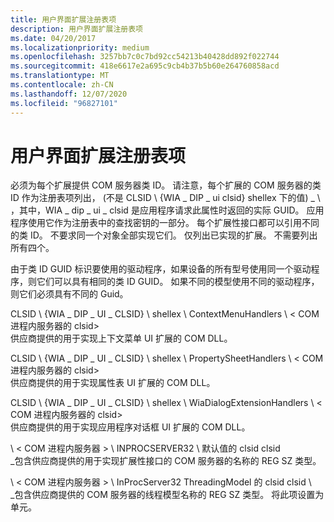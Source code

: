 ```yaml
---
title: 用户界面扩展注册表项
description: 用户界面扩展注册表项
ms.date: 04/20/2017
ms.localizationpriority: medium
ms.openlocfilehash: 3257bb7c0c7bd92cc54213b40428dd892f022744
ms.sourcegitcommit: 418e6617e2a695c9cb4b37b5b60e264760858acd
ms.translationtype: MT
ms.contentlocale: zh-CN
ms.lasthandoff: 12/07/2020
ms.locfileid: "96827101"
---
```

# <a name="user-interface-extension-registry-entries"></a>用户界面扩展注册表项





必须为每个扩展提供 COM 服务器类 ID。 请注意，每个扩展的 COM 服务器的类 ID 作为注册表项列出， (不是 CLSID \\ {WIA \_ DIP \_ ui clsid} shellex 下的值) \_ \\ ，其中，WIA \_ dip \_ ui \_ clsid 是应用程序请求此属性时返回的实际 GUID。 应用程序使用它作为注册表中的查找密钥的一部分。 每个扩展性接口都可以引用不同的类 ID。 不要求同一个对象全部实现它们。 仅列出已实现的扩展。 不需要列出所有四个。

由于类 ID GUID 标识要使用的驱动程序，如果设备的所有型号使用同一个驱动程序，则它们可以具有相同的类 ID GUID。 如果不同的模型使用不同的驱动程序，则它们必须具有不同的 Guid。

<a href="" id="clsid--wia-dip-ui-clsid--shellex-contextmenuhandlers--clsid-of-com-in-process-server-"></a>CLSID \\ {WIA \_ DIP \_ UI \_ CLSID} \\ shellex \\ ContextMenuHandlers \\ &lt; COM 进程内服务器的 clsid&gt;  
供应商提供的用于实现上下文菜单 UI 扩展的 COM DLL。

<a href="" id="clsid--wia-dip-ui-clsid--shellex-propertysheethandlers--clsid-of-com-in-process-server-"></a>CLSID \\ {WIA \_ DIP \_ UI \_ CLSID} \\ shellex \\ PropertySheetHandlers \\ &lt; COM 进程内服务器的 clsid&gt;  
供应商提供的用于实现属性表 UI 扩展的 COM DLL。

<a href="" id="clsid--wia-dip-ui-clsid--shellex-wiadialogextensionhandlers--clsid-of-com-in-process-server-"></a>CLSID \\ {WIA \_ DIP \_ UI \_ CLSID} \\ shellex \\ WiaDialogExtensionHandlers \\ &lt; COM 进程内服务器的 clsid&gt;  
供应商提供的用于实现应用程序对话框 UI 扩展的 COM DLL。

<a href="" id="clsid--clsid-of-the-com-in-process-server--inprocserver32-default-value"></a>\\ &lt; COM 进程内服务器 &gt; \\ INPROCSERVER32 \\ 默认值的 clsid clsid  
\_包含供应商提供的用于实现扩展性接口的 COM 服务器的名称的 REG SZ 类型。

<a href="" id="clsid--clsid-of-the-com-in-process-server--inprocserver32-threadingmodel"></a>\\ &lt; COM 进程内服务器 &gt; \\ InProcServer32 ThreadingModel 的 clsid clsid \\  
\_包含供应商提供的 COM 服务器的线程模型名称的 REG SZ 类型。 将此项设置为单元。

 

 




